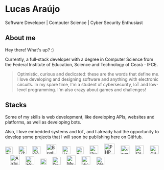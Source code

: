 # Lucas Araújo 

Software Developer | Computer Science | Cyber Security Enthusiast

## About me

Hey there! What's up? :)

Currently, a full-stack developer with a degree in Computer Science from the Federal Institute of Education, Science and Technology of Ceará - IFCE.

> Optimistic, curious and dedicated: these are the words that define me. I love developing and designing software and anything with electronic circuits. In my spare time, I'm a student of cybersecurity, IoT and low-level programming. I'm also crazy about games and challenges!

## Stacks

Some of my skills is web development, like developing APIs, websites and platforms, as well as developing bots.

Also, I love embedded systems and IoT, and I already had the opportunity to develop some projects that I will soon be publishing here on GitHub.

[<img alt="C" width="24px" src="https://user-images.githubusercontent.com/58787069/211093963-1e6020c7-b465-415a-8f5a-d30e86d2933f.png" />](https://devdocs.io/c/)
&nbsp; &nbsp;
[<img alt="HTML" width="26px" src="https://user-images.githubusercontent.com/58787069/211093823-34f8708e-3fe9-4432-8104-1c9f2a68f4c5.png" />](https://www.w3.org/html/)
&nbsp; &nbsp;
[<img alt="CSS" width="26px" src="https://user-images.githubusercontent.com/58787069/211093691-406e0543-8eb5-4aef-8643-cda22ba7ad33.png" />](https://www.w3.org/Style/CSS/Overview.en.html)
&nbsp; &nbsp;
[<img alt="Bootstrap" width="32px" src="https://user-images.githubusercontent.com/58787069/211093457-a51c0182-e268-4b96-b22c-844f9ccc3579.png" />](https://getbootstrap.com/)
&nbsp; &nbsp;
[<img alt="JavaScript" width="26px" src="https://user-images.githubusercontent.com/58787069/211093286-32d47447-fefc-40b9-bd3e-620e76f7a055.png" />](https://www.javascript.com/)
&nbsp; &nbsp;
[<img alt="Python" width="24px" src="https://user-images.githubusercontent.com/58787069/211093104-6bb2289e-13b3-4541-9c24-03118cde05a3.png" />](https://www.python.org/)
&nbsp; &nbsp;
[<img alt="Django" width="28px" src="https://user-images.githubusercontent.com/58787069/211092928-dbe4084e-0f4c-49cc-821c-cc904de4f296.png" />](https://www.djangoproject.com/)
&nbsp; &nbsp;
[<img alt="PHP" width="34px" src="https://user-images.githubusercontent.com/58787069/211092297-335a7a9e-9732-443c-b4b3-c24995c7e2f3.png" />](https://www.php.net/)
&nbsp; &nbsp;
[<img alt="Java" width="28px" src="https://user-images.githubusercontent.com/58787069/211092484-818a422e-cf14-4d72-b678-d253dbf547dc.png" />](https://www.java.com/)
&nbsp; &nbsp;
[<img alt="Git" width="28px" src="https://user-images.githubusercontent.com/58787069/211092742-9c61c373-fdad-41d8-8db8-78a702cedfdf.png" />](https://git-scm.com/)
&nbsp; &nbsp;
[<img alt="GitHub" width="28px" src="https://user-images.githubusercontent.com/58787069/211094654-d09868a8-a97e-42e6-aac5-e9679c9af629.png" />](https://github.com/)
&nbsp; &nbsp;
[<img alt="Arduino" width="32px" src="https://user-images.githubusercontent.com/58787069/211092078-1b8f83fd-454e-44f0-9c58-e834d51f2ede.png" />](https://www.arduino.cc/)
&nbsp; &nbsp;
[<img alt="ESP32" width="28px" src="https://user-images.githubusercontent.com/58787069/211091923-6ea41ed3-f124-4b56-aace-569b8cf6faff.png" />](https://www.espressif.com/en/products/socs/esp32)
&nbsp; &nbsp;
[<img alt="Firebase" width="20px" src="https://user-images.githubusercontent.com/58787069/211091758-d1907cc5-6f20-4fe4-b5f8-bc6845a18a33.png" />](https://firebase.google.com/)
&nbsp; &nbsp;
[<img alt="PostgreSQL" width="26px" src="https://user-images.githubusercontent.com/58787069/211091532-3b5f8995-36b5-42ca-9012-b9b176d1f062.png" />](https://www.postgresql.org/)
&nbsp; &nbsp;
[<img alt="MySQL" width="30px" src="https://user-images.githubusercontent.com/58787069/211090683-72d29ef4-8fb2-464d-a184-924c69088d86.png" />](https://www.mysql.com/)
&nbsp; &nbsp;
[<img alt="Visual Studio Code" width="28px" src="https://user-images.githubusercontent.com/58787069/211090399-9fb902b0-7bac-4ba4-a3cf-c150105a46bc.png" />](https://code.visualstudio.com/)
&nbsp; &nbsp;
[<img alt="GNU/Linux" width="26px" src="https://user-images.githubusercontent.com/58787069/211090211-84032310-85ea-4c6a-b637-5e530eff930b.png" />](https://www.linux.org/)
